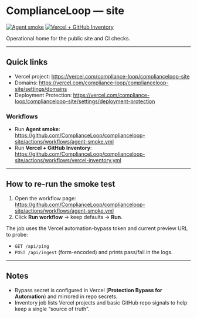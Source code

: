 # ComplianceLoop — site

[![Agent smoke](https://github.com/ComplianceLoop/complianceloop-site/actions/workflows/agent-smoke.yml/badge.svg?branch=main)](https://github.com/ComplianceLoop/complianceloop-site/actions/workflows/agent-smoke.yml)
[![Vercel + GitHub Inventory](https://github.com/ComplianceLoop/complianceloop-site/actions/workflows/vercel-inventory.yml/badge.svg?branch=main)](https://github.com/ComplianceLoop/complianceloop-site/actions/workflows/vercel-inventory.yml)

Operational home for the public site and CI checks.

---

## Quick links

- Vercel project: https://vercel.com/compliance-loop/complianceloop-site  
- Domains: https://vercel.com/compliance-loop/complianceloop-site/settings/domains  
- Deployment Protection: https://vercel.com/compliance-loop/complianceloop-site/settings/deployment-protection  

### Workflows
- Run **Agent smoke**: https://github.com/ComplianceLoop/complianceloop-site/actions/workflows/agent-smoke.yml  
- Run **Vercel + GitHub Inventory**: https://github.com/ComplianceLoop/complianceloop-site/actions/workflows/vercel-inventory.yml  

---

## How to re-run the smoke test

1. Open the workflow page: https://github.com/ComplianceLoop/complianceloop-site/actions/workflows/agent-smoke.yml  
2. Click **Run workflow** → keep defaults → **Run**.

The job uses the Vercel automation-bypass token and current preview URL to probe:
- `GET /api/ping`
- `POST /api/ingest` (form-encoded)
and prints pass/fail in the logs.

---

## Notes

- Bypass secret is configured in Vercel (**Protection Bypass for Automation**) and mirrored in repo secrets.  
- Inventory job lists Vercel projects and basic GitHub repo signals to help keep a single “source of truth”.
